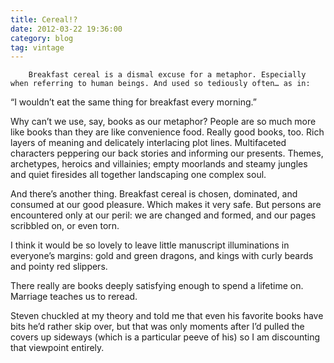 ```yaml
---
title: Cereal!?
date: 2012-03-22 19:36:00
category: blog
tag: vintage
---
```

        Breakfast cereal is a dismal excuse for a metaphor. Especially when referring to human beings. And used so tediously often… as in:

“I wouldn’t eat the same thing for breakfast every morning.”

Why can’t we use, say, books as our metaphor? People are so much more like books than they are like convenience food. Really good books, too. Rich layers of meaning and delicately interlacing plot lines. Multifaceted characters peppering our back stories and informing our presents. Themes, archetypes, heroics and villainies; empty moorlands and steamy jungles and quiet firesides all together landscaping one complex soul.

And there’s another thing. Breakfast cereal is chosen, dominated, and consumed at our good pleasure. Which makes it very safe. But persons are encountered only at our peril: we are changed and formed, and our pages scribbled on, or even torn.

I think it would be so lovely to leave little manuscript illuminations in everyone’s margins: gold and green dragons, and kings with curly beards and pointy red slippers.

There really are books deeply satisfying enough to spend a lifetime on. Marriage teaches us to reread.

Steven chuckled at my theory and told me that even his favorite books have bits he’d rather skip over, but that was only moments after I’d pulled the covers up sideways (which is a particular peeve of his) so I am discounting that viewpoint entirely.